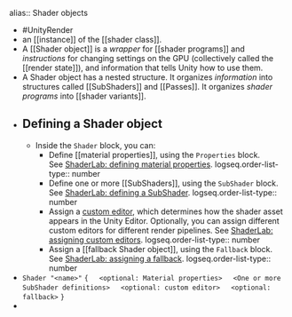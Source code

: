 alias:: Shader objects

- #UnityRender
- an [[instance]] of the [[shader class]].
- A [[Shader object]] is a *wrapper* for [[shader programs]] and *instructions* for changing settings on the GPU (collectively called the [[render state]]), and information that tells Unity how to use them.
- A Shader object has a nested structure. It organizes *information* into structures called [[SubShaders]] and [[Passes]]. It organizes *shader programs* into [[shader variants]].
- ## Defining a Shader object
	- Inside the `Shader` block, you can:
		- Define [[material properties]], using the `Properties` block. See [ShaderLab: defining material properties](https://docs.unity3d.com/2023.2/Documentation/Manual/SL-Properties.html).
		  logseq.order-list-type:: number
		- Define one or more [[SubShaders]], using the `SubShader` block. See [ShaderLab: defining a SubShader](https://docs.unity3d.com/2023.2/Documentation/Manual/SL-SubShader.html).
		  logseq.order-list-type:: number
		- Assign a [custom editor](https://docs.unity3d.com/2023.2/Documentation/Manual/editor-CustomEditors.html), which determines how the shader asset appears in the Unity Editor. Optionally, you can assign different custom editors for different render pipelines. See [ShaderLab: assigning custom editors](https://docs.unity3d.com/2023.2/Documentation/Manual/SL-CustomEditor.html).
		  logseq.order-list-type:: number
		- Assign a [[fallback Shader object]], using the `Fallback` block. See [ShaderLab: assigning a fallback](https://docs.unity3d.com/2023.2/Documentation/Manual/SL-Fallback.html).
		  logseq.order-list-type:: number
- `Shader "<name>"`
  `{`
      `<optional: Material properties>`
      `<One or more SubShader definitions>`
      `<optional: custom editor>`
      `<optional: fallback>`
  `}`
-